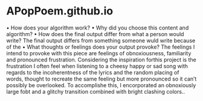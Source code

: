 # APopPoem.github.io

•	How does your algorithm work?
•	Why did you choose this content and algorithm?
•	How does the final output differ from what a person would write?
The final output differs from something someone wuld write because of the 
•	What thoughts or feelings does your output provoke?
The feelings I intend to provoke with this piece are feelings of obnoxiousness, familiarity and pronounced frustration. Considering the inspiration forthis project is the frustration I often feel when listening to a cheesy happy or sad song with regards to the incoherentness of the lyrics and the random placing of words,  thought to recreate the same feeling but more pronounced so it can’t possibly be overlooked. To accomplishe this, I encorporated an obnoxiously large fobt and a glitchy transition combined with bright clashing colors..
